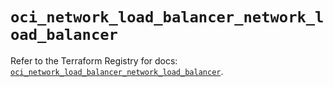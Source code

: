 # `oci_network_load_balancer_network_load_balancer`

Refer to the Terraform Registry for docs: [`oci_network_load_balancer_network_load_balancer`](https://registry.terraform.io/providers/oracle/oci/6.18.0/docs/resources/network_load_balancer_network_load_balancer).
